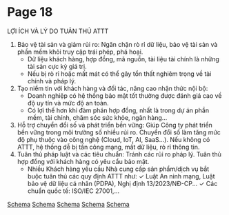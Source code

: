 # Page 18

LỢI ÍCH VÀ LÝ DO TUÂN THỦ ATTT

1. Bảo vệ tài sản và giảm rủi ro: Ngăn chặn rò rỉ dữ liệu, bảo vệ tài sản và phần mềm khỏi truy cập trái phép, phá hoại.
    * Dữ liệu khách hàng, hợp đồng, mã nguồn, tài liệu tài chính là những tài sản cực kỳ giá trị.
    * Nếu bị rò rỉ hoặc mất mát có thể gây tổn thất nghiêm trọng về tài chính và pháp lý.
2. Tạo niềm tin với khách hàng và đối tác, nâng cao nhận thức nội bộ:
    * Doanh nghiệp có hệ thống bảo mật tốt thường được đánh giá cao về độ uy tín và mức độ an toàn.
    * Có lợi thế hơn khi đàm phán hợp đồng, nhất là trong dự án phần mềm, tài chính, chăm sóc sức khỏe, ngân hàng...
3. Hỗ trợ chuyển đổi số và phát triển bền vững: Giúp Công ty phát triển bền vững trong môi trường số nhiều rủi ro. Chuyển đổi số làm tăng mức độ phụ thuộc vào công nghệ (Cloud, IoT, AI, SaaS…). Nếu không có ATTT, hệ thống dễ bị tấn công mạng, mất dữ liệu, rò rỉ thông tin.
4. Tuân thủ pháp luật và các tiêu chuẩn: Tránh các rủi ro pháp lý. Tuân thủ hợp đồng với khách hàng có yêu cầu bảo mật.
    * Nhiều Khách hàng yêu cầu Nhà cung cấp sản phẩm/dịch vụ bắt buộc tuân thủ các quy định ATTT như:
        ✓ Luật An ninh mạng, Luật bảo vệ dữ liệu cá nhân (PDPA), Nghị định 13/2023/NĐ-CP...
        ✓ Các chuẩn quốc tế: ISO/IEC 27001,...

[Schema](page_18_img_0.png)
[Schema](page_18_img_1.png)
[Schema](page_18_img_2.png)
[Schema](page_18_img_3.png)
[Schema](page_18_img_4.png)
